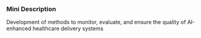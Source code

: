 ### Mini Description

Development of methods to monitor, evaluate, and ensure the quality of AI-enhanced healthcare delivery systems
